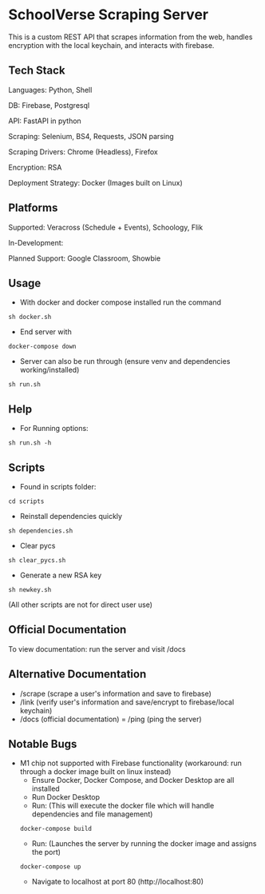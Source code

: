 # SchoolVerse Scraping Server
This is a custom REST API that scrapes information from the web, handles encryption with the local keychain, and interacts with firebase. 

## Tech Stack
Languages: Python, Shell

DB: Firebase, Postgresql

API: FastAPI in python

Scraping: Selenium, BS4, Requests, JSON parsing

Scraping Drivers: Chrome (Headless), Firefox

Encryption: RSA

Deployment Strategy: Docker (Images built on Linux)

## Platforms
Supported: Veracross (Schedule + Events), Schoology, Flik

In-Development:

Planned Support: Google Classroom, Showbie

## Usage
- With docker and docker compose installed run the command
~~~
sh docker.sh
~~~
- End server with
~~~
docker-compose down
~~~
- Server can also be run through (ensure venv and dependencies working/installed)
~~~
sh run.sh
~~~

## Help
- For Running options:
~~~
sh run.sh -h
~~~

## Scripts
- Found in scripts folder:
~~~
cd scripts
~~~
- Reinstall dependencies quickly
~~~
sh dependencies.sh
~~~
- Clear pycs
~~~
sh clear_pycs.sh
~~~
- Generate a new RSA key
~~~
sh newkey.sh
~~~

(All other scripts are not for direct user use)

## Official Documentation
To view documentation: run the server and visit /docs

## Alternative Documentation
- /scrape (scrape a user's information and save to firebase)
- /link (verify user's information and save/encrypt to firebase/local keychain)
- /docs (official documentation)
= /ping (ping the server)   

## Notable Bugs
- M1 chip not supported with Firebase functionality (workaround: run through a docker image built on linux instead)
    - Ensure Docker, Docker Compose, and Docker Desktop are all installed
    - Run Docker Desktop
    - Run: (This will execute the docker file which will handle dependencies and file management)
    ~~~
    docker-compose build
    ~~~
    - Run: (Launches the server by running the docker image and assigns the port)
    ~~~
    docker-compose up
    ~~~
    - Navigate to localhost at port 80 (http://localhost:80)


